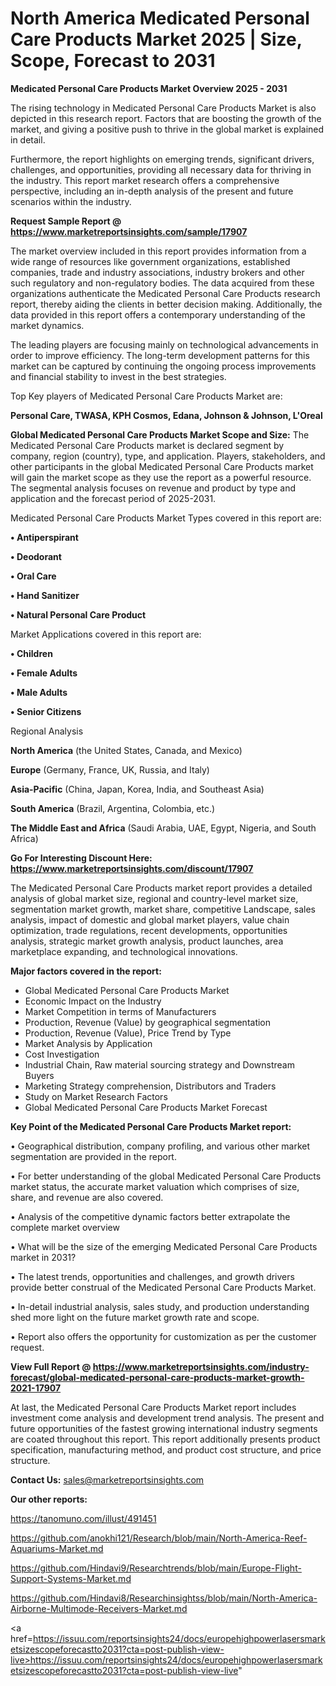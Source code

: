 # North America Medicated Personal Care Products Market 2025 | Size, Scope, Forecast to 2031

<Strong> Medicated Personal Care Products Market Overview 2025 - 2031</strong>

The rising technology in Medicated Personal Care Products Market is also depicted in this research report. Factors that are boosting the growth of the market, and giving a positive push to thrive in the global market is explained in detail.

Furthermore, the report highlights on emerging trends, significant drivers, challenges, and opportunities, providing all necessary data for thriving in the industry. This report market research offers a comprehensive perspective, including an in-depth analysis of the present and future scenarios within the industry.

<strong>Request Sample Report @ <a href=https://www.marketreportsinsights.com/sample/17907>https://www.marketreportsinsights.com/sample/17907</a></strong>

The market overview included in this report provides information from a wide range of resources like government organizations, established companies, trade and industry associations, industry brokers and other such regulatory and non-regulatory bodies. The data acquired from these organizations authenticate the Medicated Personal Care Products research report, thereby aiding the clients in better decision making. Additionally, the data provided in this report offers a contemporary understanding of the market dynamics.

The leading players are focusing mainly on technological advancements in order to improve efficiency. The long-term development patterns for this market can be captured by continuing the ongoing process improvements and financial stability to invest in the best strategies.

Top Key players of Medicated Personal Care Products Market are:

<strong>Personal Care, TWASA, KPH Cosmos, Edana, Johnson & Johnson, L'Oreal</strong>

<strong><b>Global Medicated Personal Care Products Market Scope and Size:</b></strong>
The Medicated Personal Care Products market is declared segment by company, region (country), type, and application. Players, stakeholders, and other participants in the global Medicated Personal Care Products market will gain the market scope as they use the report as a powerful resource. The segmental analysis focuses on revenue and product by type and application and the forecast period of 2025-2031.

Medicated Personal Care Products Market Types covered in this report are:

<strong>• Antiperspirant

• Deodorant

• Oral Care

• Hand Sanitizer

• Natural Personal Care Product</strong>

Market Applications covered in this report are:

<strong>• Children

• Female Adults

• Male Adults

• Senior Citizens</strong> 

Regional Analysis

<strong>North America</strong> (the United States, Canada, and Mexico)

<strong>Europe</strong> (Germany, France, UK, Russia, and Italy)

<strong>Asia-Pacific</strong> (China, Japan, Korea, India, and Southeast Asia)

<strong>South America</strong> (Brazil, Argentina, Colombia, etc.)

<strong>The Middle East and Africa</strong> (Saudi Arabia, UAE, Egypt, Nigeria, and South Africa)

<strong>Go For Interesting Discount Here: <a href=https://www.marketreportsinsights.com/discount/17907>https://www.marketreportsinsights.com/discount/17907</a></strong>

The Medicated Personal Care Products market report provides a detailed analysis of global market size, regional and country-level market size, segmentation market growth, market share, competitive Landscape, sales analysis, impact of domestic and global market players, value chain optimization, trade regulations, recent developments, opportunities analysis, strategic market growth analysis, product launches, area marketplace expanding, and technological innovations.

<strong><b>Major factors covered in the report:</b></strong>
<ul>
  <li>Global Medicated Personal Care Products Market </li>
  <li>Economic Impact on the Industry</li>
  <li>Market Competition in terms of Manufacturers</li>
  <li>Production, Revenue (Value) by geographical segmentation</li>
  <li>Production, Revenue (Value), Price Trend by Type</li>
  <li>Market Analysis by Application</li>
  <li>Cost Investigation</li>
  <li>Industrial Chain, Raw material sourcing strategy and Downstream Buyers</li>
  <li>Marketing Strategy comprehension, Distributors and Traders</li>
  <li>Study on Market Research Factors</li>
  <li>Global Medicated Personal Care Products Market Forecast</li>
</ul>

<strong><b>Key Point of the Medicated Personal Care Products Market report:</b></strong>

• Geographical distribution, company profiling, and various other market segmentation are provided in the report.

• For better understanding of the global Medicated Personal Care Products market status, the accurate market valuation which comprises of size, share, and revenue are also covered.

• Analysis of the competitive dynamic factors better extrapolate the complete market overview

• What will be the size of the emerging Medicated Personal Care Products market in 2031?

• The latest trends, opportunities and challenges, and growth drivers provide better construal of the Medicated Personal Care Products Market.

• In-detail industrial analysis, sales study, and production understanding shed more light on the future market growth rate and scope.

• Report also offers the opportunity for customization as per the customer request.

<strong><b>View Full Report @ <a href=https://www.marketreportsinsights.com/industry-forecast/global-medicated-personal-care-products-market-growth-2021-17907>https://www.marketreportsinsights.com/industry-forecast/global-medicated-personal-care-products-market-growth-2021-17907</a></b></strong>


At last, the Medicated Personal Care Products Market report includes investment come analysis and development trend analysis. The present and future opportunities of the fastest growing international industry segments are coated throughout this report. This report additionally presents product specification, manufacturing method, and product cost structure, and price structure.

<strong>Contact Us:</strong>
sales@marketreportsinsights.com

<strong>Our other reports:</strong>

<a href=https://tanomuno.com/illust/491451>https://tanomuno.com/illust/491451</a>

<a href=https://github.com/anokhi121/Research/blob/main/North-America-Reef-Aquariums-Market.md>https://github.com/anokhi121/Research/blob/main/North-America-Reef-Aquariums-Market.md</a>

<a href=https://github.com/Hindavi9/Researchtrends/blob/main/Europe-Flight-Support-Systems-Market.md>https://github.com/Hindavi9/Researchtrends/blob/main/Europe-Flight-Support-Systems-Market.md</a>

<a href=https://github.com/Hindavi8/Researchinsightss/blob/main/North-America-Airborne-Multimode-Receivers-Market.md>https://github.com/Hindavi8/Researchinsightss/blob/main/North-America-Airborne-Multimode-Receivers-Market.md</a>

<a href=https://issuu.com/reportsinsights24/docs/europehighpowerlasersmarketsizescopeforecastto2031?cta=post-publish-view-live>https://issuu.com/reportsinsights24/docs/europehighpowerlasersmarketsizescopeforecastto2031?cta=post-publish-view-live</a>"
